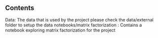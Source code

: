 ## Contents

Data: The data that is used by the project please check the data/external folder to setup the data
notebooks/matrix factorization : Contains a notebook exploring matrix factorization for the project